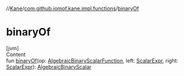 //[Kane](../index.md)/[com.github.jomof.kane.impl.functions](index.md)/[binaryOf](binary-of.md)



# binaryOf  
[jvm]  
Content  
fun [binaryOf](binary-of.md)(op: [AlgebraicBinaryScalarFunction](-algebraic-binary-scalar-function/index.md), left: [ScalarExpr](../com.github.jomof.kane/-scalar-expr/index.md), right: [ScalarExpr](../com.github.jomof.kane/-scalar-expr/index.md)): [AlgebraicBinaryScalar](-algebraic-binary-scalar/index.md)  




